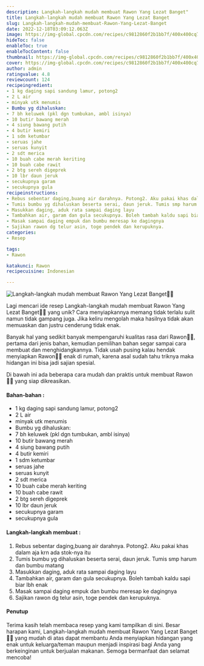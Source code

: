 ```yaml
---
description: Langkah-langkah mudah membuat Rawon Yang Lezat Banget"
title: Langkah-langkah mudah membuat Rawon Yang Lezat Banget
slug: Langkah-langkah-mudah-membuat-Rawon-Yang-Lezat-Banget
date: 2022-12-18T03:09:12.063Z
image: https://img-global.cpcdn.com/recipes/c9812860f2b1bb7f/400x400cq70/photo.jpg
hideToc: false
enableToc: true
enableTocContent: false
thumbnail: https://img-global.cpcdn.com/recipes/c9812860f2b1bb7f/400x400cq70/photo.jpg
cover: https://img-global.cpcdn.com/recipes/c9812860f2b1bb7f/400x400cq70/photo.jpg
author: admin
ratingvalue: 4.8
reviewcount: 124
recipeingredient:
- 1 kg daging sapi sandung lamur, potong2
- 2 L air
- minyak utk menumis
- Bumbu yg dihaluskan:
- 7 bh keluwek (pkl dgn tumbukan, ambl isinya)
- 10 butir bawang merah
- 4 siung bawang putih
- 4 butir kemiri
- 1 sdm ketumbar
- seruas jahe
- seruas kunyit
- 2 sdt merica
- 10 buah cabe merah keriting
- 10 buah cabe rawit
- 2 btg sereh digeprek
- 10 lbr daun jeruk
- secukupnya garam
- secukupnya gula
recipeinstructions:
- Rebus sebentar daging,buang air darahnya. Potong2. Aku pakai khas dalam aja krn ada stok-nya itu
- Tumis bumbu yg dihaluskan beserta serai, daun jeruk. Tumis smp harum dan bumbu matang
- Masukkan daging, aduk rata sampai daging layu
- Tambahkan air, garam dan gula secukupnya. Boleh tambah kaldu sapi biar lbh enak
- Masak sampai daging empuk dan bumbu meresap ke dagingnya
- Sajikan rawon dg telur asin, toge pendek dan kerupuknya.
categories:
- Resep

tags:
- Rawon

katakunci: Rawon
recipecuisine: Indonesian

---
```


![Langkah-langkah mudah membuat Rawon Yang Lezat Banget👩‍🍳](https://img-global.cpcdn.com/recipes/c9812860f2b1bb7f/400x400cq70/photo.jpg)

Lagi mencari ide resep Langkah-langkah mudah membuat Rawon Yang Lezat Banget👩‍🍳 yang unik? Cara menyiapkannya memang tidak terlalu sulit namun tidak gampang juga. Jika keliru mengolah maka hasilnya tidak akan memuaskan dan justru cenderung tidak enak.

Banyak hal yang sedikit banyak mempengaruhi kualitas rasa dari Rawon👩‍🍳, pertama dari jenis bahan, kemudian pemilihan bahan segar sampai cara membuat dan menghidangkannya. Tidak usah pusing kalau hendak menyiapkan Rawon👩‍🍳 enak di rumah, karena asal sudah tahu triknya maka hidangan ini bisa jadi sajian spesial.

Di bawah ini ada beberapa cara mudah dan praktis untuk membuat Rawon👩‍🍳 yang siap dikreasikan.

<!--inarticleads1-->

#### Bahan-bahan :

- 1 kg daging sapi sandung lamur, potong2
- 2 L air
- minyak utk menumis
- Bumbu yg dihaluskan:
- 7 bh keluwek (pkl dgn tumbukan, ambl isinya)
- 10 butir bawang merah
- 4 siung bawang putih
- 4 butir kemiri
- 1 sdm ketumbar
- seruas jahe
- seruas kunyit
- 2 sdt merica
- 10 buah cabe merah keriting
- 10 buah cabe rawit
- 2 btg sereh digeprek
- 10 lbr daun jeruk
- secukupnya garam
- secukupnya gula

<!--inarticleads2-->

#### Langkah-langkah membuat :

1. Rebus sebentar daging,buang air darahnya. Potong2. Aku pakai khas dalam aja krn ada stok-nya itu
1. Tumis bumbu yg dihaluskan beserta serai, daun jeruk. Tumis smp harum dan bumbu matang
1. Masukkan daging, aduk rata sampai daging layu
1. Tambahkan air, garam dan gula secukupnya. Boleh tambah kaldu sapi biar lbh enak
1. Masak sampai daging empuk dan bumbu meresap ke dagingnya
1. Sajikan rawon dg telur asin, toge pendek dan kerupuknya.

#### Penutup

Terima kasih telah membaca resep yang kami tampilkan di sini. Besar harapan kami, Langkah-langkah mudah membuat Rawon Yang Lezat Banget👩‍🍳 yang mudah di atas dapat membantu Anda menyiapkan hidangan yang enak untuk keluarga/teman maupun menjadi inspirasi bagi Anda yang berkeinginan untuk berjualan makanan. Semoga bermanfaat dan selamat mencoba!